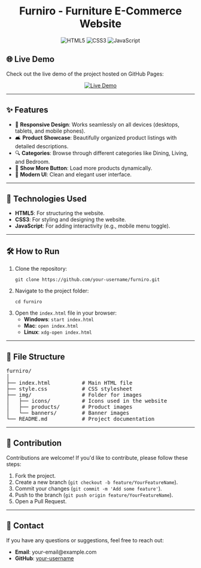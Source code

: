 <h1 align="center">Furniro - Furniture E-Commerce Website</h1>

<p align="center">
  <img src="https://img.shields.io/badge/HTML5-E34F26?style=for-the-badge&logo=html5&logoColor=white" alt="HTML5">
  <img src="https://img.shields.io/badge/CSS3-1572B6?style=for-the-badge&logo=css3&logoColor=white" alt="CSS3">
  <img src="https://img.shields.io/badge/JavaScript-F7DF1E?style=for-the-badge&logo=javascript&logoColor=black" alt="JavaScript">
</p>


<h2 id="live-demo">🌐 Live Demo</h2>

<p>Check out the live demo of the project hosted on GitHub Pages:</p>

<p align="center">
  <a href="https://mahmoudeissam.github.io/Funiro-Figma-Design/" target="_blank">
    <img src="https://img.shields.io/badge/Live_Demo-View_Online-green?style=for-the-badge&logo=github" alt="Live Demo">
  </a>
</p>

---


<h2 id="features">✨ Features</h2>

<ul>
  <li>📱 <strong>Responsive Design</strong>: Works seamlessly on all devices (desktops, tablets, and mobile phones).</li>
  <li>🛋️ <strong>Product Showcase</strong>: Beautifully organized product listings with detailed descriptions.</li>
  <li>🔍 <strong>Categories</strong>: Browse through different categories like Dining, Living, and Bedroom.</li>
  <li>🔄 <strong>Show More Button</strong>: Load more products dynamically.</li>
  <li>🎨 <strong>Modern UI</strong>: Clean and elegant user interface.</li>
</ul>

---

<h2 id="technologies-used">🚀 Technologies Used</h2>

<ul>
  <li><strong>HTML5</strong>: For structuring the website.</li>
  <li><strong>CSS3</strong>: For styling and designing the website.</li>
  <li><strong>JavaScript</strong>: For adding interactivity (e.g., mobile menu toggle).</li>
</ul>

---

<h2 id="how-to-run">🛠️ How to Run</h2>

<ol>
  <li>Clone the repository:
    <pre><code>git clone https://github.com/your-username/furniro.git</code></pre>
  </li>
  <li>Navigate to the project folder:
    <pre><code>cd furniro</code></pre>
  </li>
  <li>Open the <code>index.html</code> file in your browser:
    <ul>
      <li><strong>Windows</strong>: <code>start index.html</code></li>
      <li><strong>Mac</strong>: <code>open index.html</code></li>
      <li><strong>Linux</strong>: <code>xdg-open index.html</code></li>
    </ul>
  </li>
</ol>

---

<h2 id="file-structure">📂 File Structure</h2>

<pre>
furniro/
│
├── index.html          # Main HTML file
├── style.css           # CSS stylesheet
├── img/                # Folder for images
│   ├── icons/          # Icons used in the website
│   ├── products/       # Product images
│   └── banners/        # Banner images
└── README.md           # Project documentation
</pre>

---


<h2 id="contribution">🤝 Contribution</h2>

<p>Contributions are welcome! If you'd like to contribute, please follow these steps:</p>

<ol>
  <li>Fork the project.</li>
  <li>Create a new branch (<code>git checkout -b feature/YourFeatureName</code>).</li>
  <li>Commit your changes (<code>git commit -m 'Add some feature'</code>).</li>
  <li>Push to the branch (<code>git push origin feature/YourFeatureName</code>).</li>
  <li>Open a Pull Request.</li>
</ol>

---

<h2 id="contact">📧 Contact</h2>

<p>If you have any questions or suggestions, feel free to reach out:</p>

<ul>
  <li><strong>Email</strong>: your-email@example.com</li>
  <li><strong>GitHub</strong>: <a href="https://github.com/your-username">your-username</a></li>
</ul>
